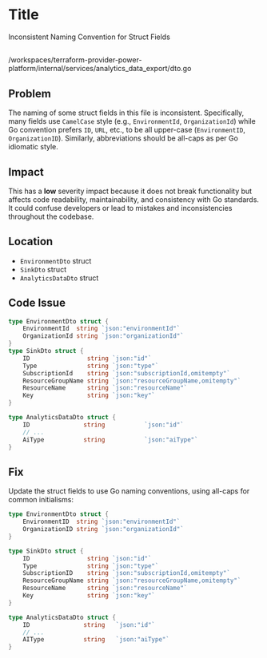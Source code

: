 # Title
Inconsistent Naming Convention for Struct Fields

##

/workspaces/terraform-provider-power-platform/internal/services/analytics_data_export/dto.go

## Problem

The naming of some struct fields in this file is inconsistent. Specifically, many fields use `CamelCase` style (e.g., `EnvironmentId`, `OrganizationId`) while Go convention prefers `ID`, `URL`, etc., to be all upper-case (`EnvironmentID`, `OrganizationID`). Similarly, abbreviations should be all-caps as per Go idiomatic style.

## Impact

This has a **low** severity impact because it does not break functionality but affects code readability, maintainability, and consistency with Go standards. It could confuse developers or lead to mistakes and inconsistencies throughout the codebase.

## Location

- `EnvironmentDto` struct
- `SinkDto` struct
- `AnalyticsDataDto` struct

## Code Issue

```go
type EnvironmentDto struct {
	EnvironmentId  string `json:"environmentId"`
	OrganizationId string `json:"organizationId"`
}
type SinkDto struct {
	ID                string `json:"id"`
	Type              string `json:"type"`
	SubscriptionId    string `json:"subscriptionId,omitempty"`
	ResourceGroupName string `json:"resourceGroupName,omitempty"`
	ResourceName      string `json:"resourceName"`
	Key               string `json:"key"`
}

type AnalyticsDataDto struct {
	ID               string           `json:"id"`
	// ...
	AiType           string           `json:"aiType"`
}
```

## Fix

Update the struct fields to use Go naming conventions, using all-caps for common initialisms:

```go
type EnvironmentDto struct {
	EnvironmentID  string `json:"environmentId"`
	OrganizationID string `json:"organizationId"`
}

type SinkDto struct {
	ID                string `json:"id"`
	Type              string `json:"type"`
	SubscriptionID    string `json:"subscriptionId,omitempty"`
	ResourceGroupName string `json:"resourceGroupName,omitempty"`
	ResourceName      string `json:"resourceName"`
	Key               string `json:"key"`
}

type AnalyticsDataDto struct {
	ID               string   `json:"id"`
	// ...
	AIType           string   `json:"aiType"`
}
```

